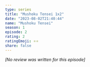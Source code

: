 ```yaml
---
type: series
title: "Mushoku Tensei 1x2"
date: "2023-08-02T21:40:44"
name: "Mushoku Tensei"
season: 1
episode: 2
rating: 2
ratingEmoji: ⭐️⭐️
share: false
---
```


_[No review was written for this episode]_

